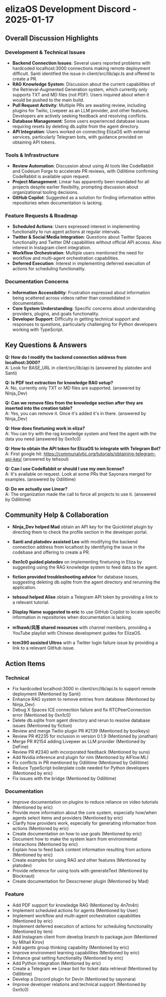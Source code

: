 # elizaOS Development Discord - 2025-01-17

## Overall Discussion Highlights

### Development & Technical Issues
- **Backend Connection Issues**: Several users reported problems with hardcoded localhost:3000 connections making remote deployment difficult. Santi identified the issue in client/src/lib/api.ts and offered to create a PR.
- **RAG Knowledge System**: Discussion about the current capabilities of the Retrieval-Augmented Generation system, which currently only supports TXT and MD files (not PDF). Users inquired about when it would be pushed to the main build.
- **Pull Request Activity**: Multiple PRs are awaiting review, including plugins for Twilio, Livepeer as an LLM provider, and other features. Developers are actively seeking feedback and resolving conflicts.
- **Database Management**: Some users experienced database issues requiring resets by deleting db.sqlite from the agent directory.
- **API Integration**: Users worked on connecting ElizaOS with external services, particularly Telegram bots, with guidance provided on obtaining API tokens.

### Tools & Infrastructure
- **Review Automation**: Discussion about using AI tools like CodeRabbit and Codeium Forge to accelerate PR reviews, with Odilitime confirming CodeRabbit is available upon request.
- **Project Management**: Linear has apparently been mandated for all projects despite earlier flexibility, prompting discussion about organizational tooling decisions.
- **GitHub Copilot**: Suggested as a solution for finding information within repositories when documentation is lacking.

### Feature Requests & Roadmap
- **Scheduled Actions**: Users expressed interest in implementing functionality to run agent actions at regular intervals.
- **Twitter & Social Media Integration**: Questions about Twitter Spaces functionality and Twitter DM capabilities without official API access. Also interest in Instagram client integration.
- **Workflow Orchestration**: Multiple users mentioned the need for workflow and multi-agent orchestration capabilities.
- **Deferred Execution**: Interest in implementing deferred execution of actions for scheduling functionality.

### Documentation Concerns
- **Information Accessibility**: Frustration expressed about information being scattered across videos rather than consolidated in documentation.
- **Core System Understanding**: Specific concerns about understanding providers, plugins, and goals functionality.
- **Developer Support**: Difficulty in getting technical support and responses to questions, particularly challenging for Python developers working with TypeScript.

## Key Questions & Answers

**Q: How do I modify the backend connection address from localhost:3000?**  
A: Look for BASE_URL in client/src/lib/api.ts (answered by platodev and Santi)

**Q: Is PDF text extraction for knowledge RAG setup?**  
A: No, currently only TXT or MD files are supported. (answered by Ninja_Dev)

**Q: Can we remove files from the knowledge section after they are inserted into the creation table?**  
A: Yes, you can remove it. Once it's added it's in there. (answered by Ninja_Dev)

**Q: How does finetuning work in eliza?**  
A: You can try with the rag knowledge system and feed the agent with the data you need (answered by 0xn1c0)

**Q: How to obtain the API token for ElizaOS to integrate with Telegram Bot?**  
A: First google hit: https://communalytic.org/tutorials/obtaining-telegram-api-key/ (answered by tehsoul)

**Q: Can I use CodeRabbit or should I use my own license?**  
A: It's available on request. Look at some PRs that Sayonara merged for examples. (answered by Odilitime)

**Q: Do we actually use Linear?**  
A: The organization made the call to force all projects to use it. (answered by Odilitime)

## Community Help & Collaboration

- **Ninja_Dev helped Mad** obtain an API key for the QuickIntel plugin by directing them to check the profile section in the developer portal.

- **Santi and platodev assisted Leo** with modifying the backend connection address from localhost by identifying the issue in the codebase and offering to create a PR.

- **0xn1c0 guided platodev** on implementing finetuning in Eliza by suggesting using the RAG knowledge system to feed data to the agent.

- **fiction provided troubleshooting advice** for database issues, suggesting deleting db.sqlite from the agent directory and rerunning the application.

- **tehsoul helped Alise** obtain a Telegram API token by providing a link to a relevant tutorial.

- **Display Name suggested to eric** to use GitHub Copilot to locate specific information in repositories when documentation is lacking.

- **m1hawk/风答 shared resources** with channel members, providing a YouTube playlist with Chinese development guides for ElizaOS.

- **tcm390 assisted Ultros** with a Twitter login failure issue by providing a link to a relevant GitHub issue.

## Action Items

### Technical
- Fix hardcoded localhost:3000 in client/src/lib/api.ts to support remote deployment (Mentioned by Santi)
- Enhance RAG system to remove entries from database (Mentioned by Ninja_Dev)
- Debug X Spaces ICE connection failure and fix RTCPeerConnection error (Mentioned by 0xn1c0)
- Delete db.sqlite from agent directory and rerun to resolve database issues (Mentioned by fiction)
- Review and merge Twilio plugin PR #2139 (Mentioned by boolkeys)
- Review PR #2235 for inclusion in version 0.1.9 (Mentioned by jonathan)
- Merge PR #2154 adding Livepeer as LLM provider (Mentioned by DeFine)
- Review PR #2340 with incorporated feedback (Mentioned by suns)
- Add Nvidia inference and plugin for nim (Mentioned by AIFlow.ML)
- Fix conflicts in PR mentioned by Odilitime (Mentioned by Odilitime)
- Reduce TypeScript boilerplate code needed for Python developers (Mentioned by eric)
- Fix issues with the bridge (Mentioned by Odilitime)

### Documentation
- Improve documentation on plugins to reduce reliance on video tutorials (Mentioned by eric)
- Provide more information about the core system, especially how/when agents select items and providers (Mentioned by eric)
- Clarify how providers work, especially for generating information from actions (Mentioned by eric)
- Create documentation on how to use goals (Mentioned by eric)
- Document how to make the system learn from environmental interactions (Mentioned by eric)
- Explain how to feed back content information resulting from actions (Mentioned by eric)
- Create examples for using RAG and other features (Mentioned by platodev)
- Provide reference for using tools with generateText (Mentioned by Blocknaut)
- Create documentation for Dexscreener plugin (Mentioned by Mad)

### Feature
- Add PDF support for knowledge RAG (Mentioned by 4n7m4n)
- Implement scheduled actions for agents (Mentioned by User)
- Implement workflow and multi-agent orchestration capabilities (Mentioned by eric)
- Implement deferred execution of actions for scheduling functionality (Mentioned by tem)
- Add Instagram client from develop branch to package.json (Mentioned by Mihail Kirov)
- Add agents group thinking capability (Mentioned by eric)
- Improve environment learning capabilities (Mentioned by eric)
- Enhance goal setting functionality (Mentioned by eric)
- Add Python integration (Mentioned by eric)
- Create a Telegram <=> Linear bot for ticket data retrieval (Mentioned by Odilitime)
- Develop a Discord plugin for Devin (Mentioned by sayonara)
- Improve developer relations and technical support (Mentioned by 0xn1c0)